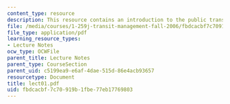 ```yaml
---
content_type: resource
description: This resource contains an introduction to the public transportation.
file: /media/courses/1-259j-transit-management-fall-2006/fbdcacbf7c70919b1fbe77eb17769803_lect01.pdf
file_type: application/pdf
learning_resource_types:
- Lecture Notes
ocw_type: OCWFile
parent_title: Lecture Notes
parent_type: CourseSection
parent_uid: c5199ea9-e6af-4dae-515d-86e4acb93657
resourcetype: Document
title: lect01.pdf
uid: fbdcacbf-7c70-919b-1fbe-77eb17769803
---
```

